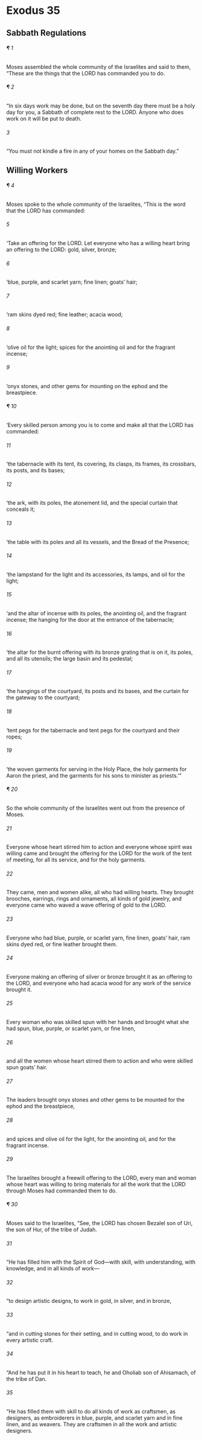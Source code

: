 # Exodus 35
## Sabbath Regulations
###### ¶ 1
Moses assembled the whole community of the Israelites and said to them, “These are the things that the LORD has commanded you to do.
###### ¶ 2
“In six days work may be done, but on the seventh day there must be a holy day for you, a Sabbath of complete rest to the LORD. Anyone who does work on it will be put to death.
###### 3
“You must not kindle a fire in any of your homes on the Sabbath day.”
## Willing Workers
###### ¶ 4
Moses spoke to the whole community of the Israelites, “This is the word that the LORD has commanded:
###### 5
‘Take an offering for the LORD. Let everyone who has a willing heart bring an offering to the LORD: gold, silver, bronze;
###### 6
‘blue, purple, and scarlet yarn; fine linen; goats’ hair;
###### 7
‘ram skins dyed red; fine leather; acacia wood;
###### 8
‘olive oil for the light; spices for the anointing oil and for the fragrant incense;
###### 9
‘onyx stones, and other gems for mounting on the ephod and the breastpiece.
###### ¶ 10
‘Every skilled person among you is to come and make all that the LORD has commanded:
###### 11
‘the tabernacle with its tent, its covering, its clasps, its frames, its crossbars, its posts, and its bases;
###### 12
‘the ark, with its poles, the atonement lid, and the special curtain that conceals it;
###### 13
‘the table with its poles and all its vessels, and the Bread of the Presence;
###### 14
‘the lampstand for the light and its accessories, its lamps, and oil for the light;
###### 15
‘and the altar of incense with its poles, the anointing oil, and the fragrant incense; the hanging for the door at the entrance of the tabernacle;
###### 16
‘the altar for the burnt offering with its bronze grating that is on it, its poles, and all its utensils; the large basin and its pedestal;
###### 17
‘the hangings of the courtyard, its posts and its bases, and the curtain for the gateway to the courtyard;
###### 18
‘tent pegs for the tabernacle and tent pegs for the courtyard and their ropes;
###### 19
‘the woven garments for serving in the Holy Place, the holy garments for Aaron the priest, and the garments for his sons to minister as priests.’”
###### ¶ 20
So the whole community of the Israelites went out from the presence of Moses.
###### 21
Everyone whose heart stirred him to action and everyone whose spirit was willing came and brought the offering for the LORD for the work of the tent of meeting, for all its service, and for the holy garments.
###### 22
They came, men and women alike, all who had willing hearts. They brought brooches, earrings, rings and ornaments, all kinds of gold jewelry, and everyone came who waved a wave offering of gold to the LORD.
###### 23
Everyone who had blue, purple, or scarlet yarn, fine linen, goats’ hair, ram skins dyed red, or fine leather brought them.
###### 24
Everyone making an offering of silver or bronze brought it as an offering to the LORD, and everyone who had acacia wood for any work of the service brought it.
###### 25
Every woman who was skilled spun with her hands and brought what she had spun, blue, purple, or scarlet yarn, or fine linen,
###### 26
and all the women whose heart stirred them to action and who were skilled spun goats’ hair.
###### 27
The leaders brought onyx stones and other gems to be mounted for the ephod and the breastpiece,
###### 28
and spices and olive oil for the light, for the anointing oil, and for the fragrant incense.
###### 29
The Israelites brought a freewill offering to the LORD, every man and woman whose heart was willing to bring materials for all the work that the LORD through Moses had commanded them to do.
###### ¶ 30
Moses said to the Israelites, “See, the LORD has chosen Bezalel son of Uri, the son of Hur, of the tribe of Judah.
###### 31
“He has filled him with the Spirit of God—with skill, with understanding, with knowledge, and in all kinds of work—
###### 32
“to design artistic designs, to work in gold, in silver, and in bronze,
###### 33
“and in cutting stones for their setting, and in cutting wood, to do work in every artistic craft.
###### 34
“And he has put it in his heart to teach, he and Oholiab son of Ahisamach, of the tribe of Dan.
###### 35
“He has filled them with skill to do all kinds of work as craftsmen, as designers, as embroiderers in blue, purple, and scarlet yarn and in fine linen, and as weavers. They are craftsmen in all the work and artistic designers.
